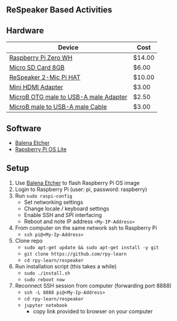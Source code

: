 ## ReSpeaker Based Activities

## Hardware

|Device|Cost|
|--|--|
|[Raspberry Pi Zero WH](https://www.adafruit.com/product/3708)|$14.00|
|[Micro SD Card 8GB](https://www.newegg.com/sandisk-8gb-microsdhc/p/0DF-0005-00190)|$6.00
|[ReSpeaker 2-Mic Pi HAT](https://www.digikey.com/product-detail/en/seeed-technology-co.,-ltd/107100001/1597-1513-ND/7325257)|$10.00|
|[Mini HDMI Adapter](https://www.adafruit.com/product/2819)|$3.00|
|[MicroB OTG male to USB-A male Adapter](https://www.adafruit.com/product/1099)|$2.50|
|[MicroB male to USB-A male Cable](https://www.adafruit.com/product/592)|$3.00|



## Software
- [Balena Etcher](https://www.balena.io/etcher/)
- [Rapsberry Pi OS Lite](https://www.raspberrypi.org/downloads/raspberry-pi-os/)

## Setup

1) Use [Balena Etcher](https://www.balena.io/etcher/) to flash Raspberry Pi OS image
2) Login to Raspberry Pi (user: pi, password: raspberry)
3) Run `sudo raspi-config`
    - Set networking settings
    - Change locale / keyboard settings
    - Enable SSH and SPI interfacing
    - Reboot and note IP address `<My-IP-Address>`
4) From computer on the same network ssh to Raspberry Pi
    - `ssh pi@<My-Ip-Address>`
5) Clone repo
    - `sudo apt-get update && sudo apt-get install -y git`
    - `git clone https://github.com/rpy-learn`
    - `cd rpy-learn/respeaker`
6) Run installation script (this takes a while)
    - `sudo ./install.sh`
    - `sudo reboot now`
7) Reconnect SSH session from computer (forwarding port 8888)
    - `ssh -L 8888 pi@<My-Ip-Address>`
    - `cd rpy-learn/respeaker`
    - `jupyter notebook`
        - copy link provided to browser on your computer

